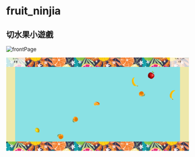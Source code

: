 # fruit_ninjia

## 切水果小遊戲

<img src="images/fruit_ninjia.png" alt="frontPage" height="
250" width="auto">

<img src="images/playground.png" alt="frontPage" height="
250" width="auto">

